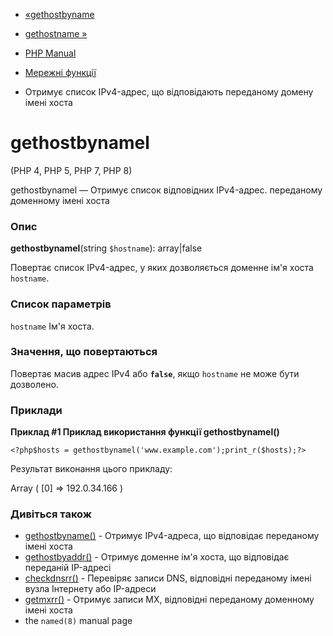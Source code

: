 - [«gethostbyname](function.gethostbyname.md)
- [gethostname »](function.gethostname.md)

- [PHP Manual](index.md)
- [Мережні функції](ref.network.md)
- Отримує список IPv4-адрес, що відповідають переданому домену
імені хоста

# gethostbynamel

(PHP 4, PHP 5, PHP 7, PHP 8)

gethostbynamel — Отримує список відповідних IPv4-адрес.
переданому доменному імені хоста

### Опис

**gethostbynamel**(string `$hostname`): array\|false

Повертає список IPv4-адрес, у яких дозволяється доменне ім'я хоста
`hostname`.

### Список параметрів

`hostname`
Ім'я хоста.

### Значення, що повертаються

Повертає масив адрес IPv4 або **`false`**, якщо `hostname` не може
бути дозволено.

### Приклади

**Приклад #1 Приклад використання функції **gethostbynamel()****

` <?php$hosts = gethostbynamel('www.example.com');print_r($hosts);?> `

Результат виконання цього прикладу:

Array
(
[0] => 192.0.34.166
)

### Дивіться також

- [gethostbyname()](function.gethostbyname.md) - Отримує
IPv4-адреса, що відповідає переданому імені хоста
- [gethostbyaddr()](function.gethostbyaddr.md) - Отримує доменне
ім'я хоста, що відповідає переданій IP-адресі
- [checkdnsrr()](function.checkdnsrr.md) - Перевіряє записи DNS,
відповідні переданому імені вузла Інтернету або IP-адреси
- [getmxrr()](function.getmxrr.md) - Отримує записи MX,
відповідні переданому доменному імені хоста
- the `named(8)` manual page
